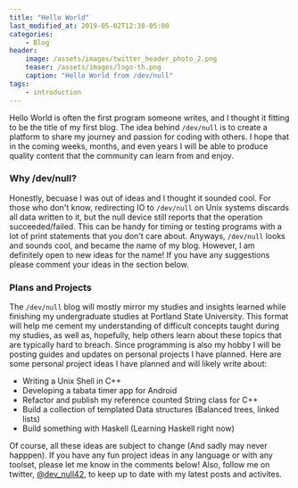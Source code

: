 ```yaml
---
title: "Hello World"
last_modified_at: 2019-05-02T12:38-05:00
categories:
    - Blog
header:
    image: /assets/images/twitter_header_photo_2.png
    teaser: /assets/images/logo-th.png
    caption: "Hello World from /dev/null"
tags:
    - introduction
---
```


Hello World is often the first program someone writes, and I thought it fitting to be the title of my first blog. The idea behind `/dev/null` is to create a platform to share my journey and passion for coding with others. I hope that in the coming weeks, months, and even years I will be able to produce quality content that the community can learn from and enjoy. 

### Why /dev/null?

Honestly, becuase I was out of ideas and I thought it sounded cool. For those who don't know, redirecting IO to `/dev/null` on Unix systems discards all data written to it, but the null device still reports that the operation succeeded/failed. This can be handy for timing or testing programs with a lot of print statements that you don't care about. Anyways, `/dev/null` looks and sounds cool, and became the name of my blog. However, I am definitely open to new ideas for the name! If you have any suggestions please comment your ideas in the section below.

### Plans and Projects

The `/dev/null` blog will mostly mirror my studies and insights learned while finishing my undergraduate studies at Portland State University. This format will help me cement my understanding of difficult concepts taught during my studies, as well as, hopefully, help others learn about these topics that are typically hard to breach. Since programming is also my hobby I will be posting guides and updates on personal projects I have planned. Here are some personal project ideas I have planned and will likely write about:

* Writing a Unix Shell in C++
* Developing a tabata timer app for Android
* Refactor and publish my reference counted String class for C++
* Build a collection of templated Data structures (Balanced trees, linked lists)
* Build something with Haskell (Learning Haskell right now)

Of course, all these ideas are subject to change (And sadly may never happpen). If you have any fun project ideas in any language or with any toolset, please let me know in the comments below! Also, follow me on twitter, [@dev_null42](https://twitter.com/dev_null42), to keep up to date with my latest posts and activites. 

